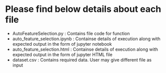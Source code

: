 # Please find below details about each file

  - AutoFeatureSelection.py : Contains file code for function
  - auto_feature_selection.ipynb : Containse details of execution along with expected output in the form of jupyter notebook
  - auto_feature_selection.html : Containse details of execution along with expected output in the form of jupyter HTML file
  - dataset.csv : Contains required data. User may give different file as input

